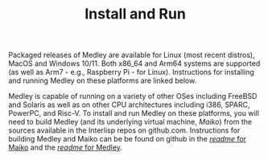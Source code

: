 ﻿---
title: Install and Run
aliases:
 - /medley/using/build/
 - /medley/using/running/
 - /medley/using/build/building/
 - /developing/
 - /software/emu-compat/
 - /using/running/
weight: 10
type: docs
---

Packaged releases of Medley are available for Linux (most recent distros), MacOS and Windows 10/11.  Both x86_64 and Arm64 systems are supported (as well as Arm7 - e.g., Raspberry Pi - for Linux).  Instructions for installing and running Medley on these platforms are linked below.

Medley is capable of running on a variety of other OSes including FreeBSD and Solaris as well as on other CPU architectures including i386, SPARC, PowerPC, and Risc-V.  To install and run Medley on these platforms, you will need to build Medley (and its underlying virtual machine, *Maiko*) from the sources available in the Interlisp repos on github.com.  Instructions for building Medley and Maiko can be be found on github in the [*readme* for Maiko](https://github.com/interlisp/maiko) and the [*readme* for Medley](https://github.com/interlisp/medley).




